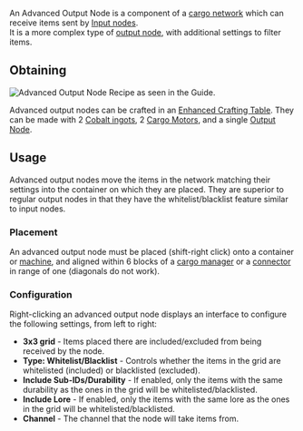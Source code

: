 An Advanced Output Node is a component of a [cargo network](https://github.com/Slimefun/Slimefun4/wiki/Cargo-Management) which can receive items sent by [Input nodes](https://github.com/Slimefun/Slimefun4/wiki/Input-Node).<br>
It is a more complex type of [output node](https://github.com/Slimefun/Slimefun4/wiki/Output-Node), with additional settings to filter items.

## Obtaining
![Advanced Output Node Recipe as seen in the Guide.](https://github.com/Slimefun/Slimefun-Wiki/master/images/ACORecipe.png)

Advanced output nodes can be crafted in an [Enhanced Crafting Table](https://github.com/Slimefun/Slimefun4/wiki/Enhanced-Crafting-Table). They can be made with 2 [Cobalt ingots](https://github.com/Slimefun/Slimefun4/wiki/Cobalt-Ingot), 2 [Cargo Motors](https://github.com/Slimefun/Slimefun4/wiki/Cargo-Motor), and a single [Output Node](https://github.com/Slimefun/Slimefun4/wiki/Output-Node).

## Usage
Advanced output nodes move the items in the network matching their settings into the container on which they are placed. They are superior to regular output nodes in that they have the whitelist/blacklist feature similar to input nodes.

### Placement
An advanced output node must be placed (shift-right click) onto a container or [machine](https://github.com/Slimefun/Slimefun4/wiki/Electric-Machines), and aligned within 6 blocks of a [cargo manager](https://github.com/Slimefun/Slimefun4/wiki/Cargo-Manager) or a [connector](https://github.com/Slimefun/Slimefun4/wiki/Connector-Node) in range of one (diagonals do not work).

### Configuration
Right-clicking an advanced output node displays an interface to configure the following settings, from left to right:
* **3x3 grid** - Items placed there are included/excluded from being received by the node.
* **Type: Whitelist/Blacklist** - Controls whether the items in the grid are whitelisted (included) or blacklisted (excluded).
* **Include Sub-IDs/Durability** - If enabled, only the items with the same durability as the ones in the grid will be whitelisted/blacklisted.
* **Include Lore** - If enabled, only the items with the same lore as the ones in the grid will be whitelisted/blacklisted.
* **Channel** - The channel that the node will take items from.
